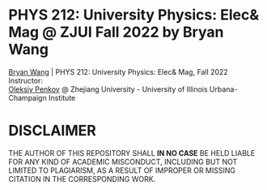 # PHYS 212: University Physics: Elec& Mag @ ZJUI Fall 2022 by Bryan Wang
[Bryan Wang](WangBoyao.02@outlook.com) | PHYS 212: University Physics: Elec& Mag, Fall 2022  
Instructor:   
[Oleksiy Penkov](https://zjui.intl.zju.edu.cn/node/776) @ Zhejiang University - University of Illinois Urbana-Champaign Institute

# DISCLAIMER
THE AUTHOR OF THIS REPOSITORY SHALL **IN NO CASE** BE HELD LIABLE FOR ANY KIND OF ACADEMIC MISCONDUCT, INCLUDING BUT NOT LIMITED TO PLAGIARISM, AS A RESULT OF IMPROPER OR MISSING CITATION IN THE CORRESPONDING WORK.
